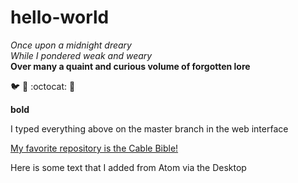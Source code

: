 # hello-world

*Once upon a midnight dreary*  
_While I pondered weak and weary_  
**Over many a quaint and curious volume of forgotten lore**  

:bird: :tada: :octocat:
:rocket:


<b>bold</b>  

I typed everything above on the master branch in the web interface

[My favorite repository is the Cable Bible!](https://github.com/amiaopensource/cable-bible)

Here is some text that I added from Atom via the Desktop
